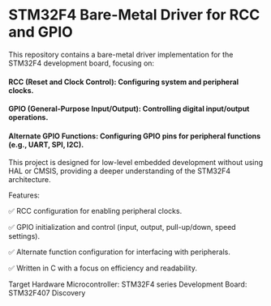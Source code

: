 # **STM32F4 Bare-Metal Driver for RCC and GPIO**

This repository contains a bare-metal driver implementation for the STM32F4 development board, focusing on:

#### RCC (Reset and Clock Control): Configuring system and peripheral clocks.
#### GPIO (General-Purpose Input/Output): Controlling digital input/output operations.
#### Alternate GPIO Functions: Configuring GPIO pins for peripheral functions (e.g., UART, SPI, I2C).

This project is designed for low-level embedded development without using HAL or CMSIS, providing a deeper understanding of the STM32F4 architecture.

Features:

✅ RCC configuration for enabling peripheral clocks.

✅ GPIO initialization and control (input, output, pull-up/down, speed settings).

✅ Alternate function configuration for interfacing with peripherals.

✅ Written in C with a focus on efficiency and readability.

Target Hardware
Microcontroller: STM32F4 series
Development Board: STM32F407 Discovery
